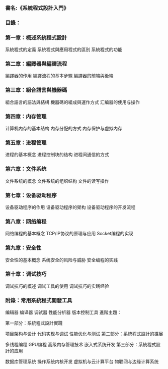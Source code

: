 ### 書名:《系統程式設計入門》

### 目錄：

### 第一章：概述系統程式設計

系統程式的定義
系統程式與應用程式的區別
系統程式的功能
### 第二章：編譯器與編譯流程

編譯器的作用
編譯流程的基本步驟
編譯器的前端與後端
### 第三章：組合語言與機器碼

組合語言的語法與結構
機器碼的組成與運作方式
汇编器的使用与操作
### 第四章：内存管理

计算机内存的基本结构
内存分配的方式
内存保护与虚拟内存
### 第五章：进程管理

进程的基本概念
进程控制块的结构
进程间通信的方式
### 第六章：文件系统

文件系统的概念
文件系统的组织结构
文件的读写操作
### 第七章：设备驱动程序

设备驱动程序的作用
设备驱动程序的架构
设备驱动程序的开发流程
### 第八章：网络编程

网络编程的基本概念
TCP/IP协议的原理与应用
Socket编程的实现
### 第九章：安全性

安全性的基本概念
系统安全的风险与威胁
安全编程的实践
### 第十章：调试技巧

调试技巧的概述
调试工具的使用
调试技巧的实践经验
### 附錄：常用系統程式開發工具

编辑器
编译器
调试器
性能分析器
版本控制工具
進階主題：

第一部分：系統程式設計實踐

项目架构与设计
代码实现与调试
性能优化与测试
第二部分：系統程式設計的擴展

多线程编程
GPU编程
高级内存管理技术
嵌入式系统开发
第三部分：系統程式設計的应用

数据库管理系统
操作系统内核开发
虚拟机与云计算平台
物联网与边缘计算系统
